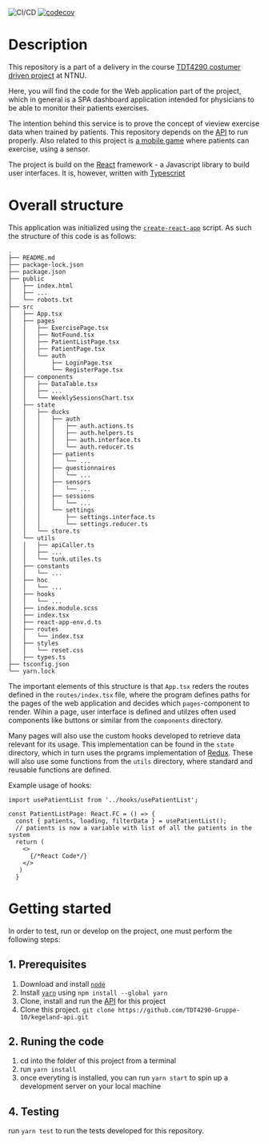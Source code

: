 ![CI/CD](https://github.com/TDT4290-Gruppe-10/kegeland-frontend/actions/workflows/on-pull-request.yml/badge.svg)
[![codecov](https://codecov.io/gh/TDT4290-Gruppe-10/kegeland-frontend/branch/master/graph/badge.svg?token=PA8OQV3AWD)](https://codecov.io/gh/TDT4290-Gruppe-10/kegeland-frontend)
# Description
This repository is a part of a delivery in the course [TDT4290 costumer driven project](https://www.ntnu.no/studier/emner/TDT4290/2017/1#tab=omEmnet) at NTNU. 

Here, you will find the code for the Web application part of the project, which in general is a SPA dashboard application intended for physicians to be able to monitor their patients exercises. 

The intention behind this service is to prove the concept of vieview exercise data when trained by patients. This repository depends on the [API](https://github.com/TDT4290-Gruppe-10/kegeland-api) to run properly. Also related to this project is [a mobile game](https://github.com/TDT4290-Gruppe-10/kegeland-app) where patients can exercise, using a sensor.

The project is build on the [React](https://reactjs.org/) framework - a Javascript library to build user interfaces. It is, however, written with [Typescript](https://www.typescriptlang.org/)

# Overall structure
This application was initialized using the [`create-react-app`](https://create-react-app.dev/docs/getting-started/) script. 
As such the structure of this code is as follows:

```{r}
.
├── README.md
├── package-lock.json
├── package.json
├── public
│   ├── index.html
│   ├── ...
│   └── robots.txt
├── src
│   ├── App.tsx
│   ├── pages
│   │   ├── ExercisePage.tsx
│   │   ├── NotFound.tsx
│   │   ├── PatientListPage.tsx
│   │   ├── PatientPage.tsx
│   │   └── auth
│   │       ├── LoginPage.tsx
│   │       └── RegisterPage.tsx
│   ├── components
│   │   ├── DataTable.tsx
│   │   ├── ...
│   │   └── WeeklySessionsChart.tsx
│   ├── state
│   │   ├── ducks
│   │   │   ├── auth
│   │   │   │   ├── auth.actions.ts
│   │   │   │   ├── auth.helpers.ts
│   │   │   │   ├── auth.interface.ts
│   │   │   │   └── auth.reducer.ts
│   │   │   ├── patients
│   │   │   │   └── ...
│   │   │   ├── questionnaires
│   │   │   │   └── ...
│   │   │   ├── sensors
│   │   │   │   └── ...
│   │   │   ├── sessions
│   │   │   │   └── ...
│   │   │   └── settings
│   │   │       ├── settings.interface.ts
│   │   │       └── settings.reducer.ts
│   │   └── store.ts
│   └── utils
│   │   ├── apiCaller.ts
│   │   ├── ...
│   │   └── tunk.utiles.ts
│   ├── constants
│   │   └── ...
│   ├── hoc
│   │   └── ...
│   ├── hooks
│   │   └── ...
│   ├── index.module.scss
│   ├── index.tsx
│   ├── react-app-env.d.ts
│   ├── routes
│   │   └── index.tsx
│   ├── styles
│   │   └── reset.css
│   ├── types.ts
├── tsconfig.json
└── yarn.lock

```
The important elements of this structure is that `App.tsx` reders the routes defined in the `routes/index.tsx` file, where the program defines paths for the pages of the web application and decides which `pages`-component to render. Wihin a page, user interface is defined and utilzes often used components like buttons or similar from the `components` directory. 

Many pages will also use the custom hooks developed to retrieve data relevant for its usage. This implementation can be found in the `state` directory, which in turn uses the prgrams implementation of [Redux](https://react-redux.js.org/). These will also use some functions from the `utils` directory, where standard and reusable functions are defined.

Example usage of hooks:
```
import usePatientList from '../hooks/usePatientList';

const PatientListPage: React.FC = () => {
  const { patients, loading, filterData } = usePatientList();
  // patients is now a variable with list of all the patients in the system
  return (
    <>
      {/*React Code*/}
    </>
   )
  }
```


# Getting started

In order to test, run or develop on the project, one must perform the following steps:

## 1. Prerequisites
1. Download and install [`node`](https://nodejs.org/en/download/)
2. Install [`yarn`](https://classic.yarnpkg.com/lang/en/docs/install/#mac-stable) using `npm install --global yarn`
3. Clone, install and run the [API](https://github.com/TDT4290-Gruppe-10/kegeland-api) for this project
4. Clone this project. `git clone https://github.com/TDT4290-Gruppe-10/kegeland-api.git`

## 2. Runing the code
1. cd into the folder of this project from a terminal
2. run `yarn install`
3. once everyting is installed, you can run `yarn start` to spin up a development server on your local machine

## 4. Testing
run `yarn test` to run the tests developed for this repository.

